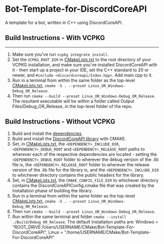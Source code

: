 # Bot-Template-for-DiscordCoreAPI
A template for a bot, written in C++ using DiscordCoreAPI.
## Build Instructions - With VCPKG
----
1. Make sure you've run `vcpkg integrate install`.
2. Set the `VCPKG_ROOT_DIR` in [CMakeLists.txt](https://github.com/RealTimeChris/Bot-Template-for-DiscordCoreAPI/blob/main/CMakeLists.txt#L2) to the root directory of your VCPKG installation, and make sure you've installed DiscordCoreAPI with it - then start up a project in your IDE, set the C++ standard to 20 or newer, and `#include <discordcoreapi/Index.hpp>`. Add main.cpp to it.
3. Run in a terminal from within the same folder as the top-level [CMakeLists.txt](https://github.com/RealTimeChris/Bot-Template-for-DiscordCoreAPI/blob/main/CMakeLists.txt), `cmake -S . --preset Linux_OR_Windows-Debug_OR_Release`.
4. Then run `cmake --build --preset Linux_OR_Windows-Debug_OR_Release`. The resultant executable will be within a folder called Output Files/Debug_OR_Release, in the top-level folder of the repo.
## Build Instructions - Without VCPKG
1. Build and install the [dependencies](https://github.com/RealTimeChris/DiscordCoreAPI#dependencies).
2. Build and install the [DiscordCoreAPI library](https://github.com/RealTimeChris/DiscordCoreAPI#build-instructions-non-vcpkg---the-library) with CMAKE.
3. Set, in [CMakeLists.txt](https://github.com/RealTimeChris/Bot-Template-for-DiscordCoreAPI/blob/main/CMakeLists.txt#L6-L18), the `<DEPENDENCY>_INCLUDE_DIR`, `<DEPENDENCY>_DEBUG_ROOT` and `<DEPENDENCY>_RELEASE_ROOT` paths to wherever each of the respective dependencies are located - setting the `<DEPENDENCY>_DEBUG_ROOT` folder to wherever the debug version of the .lib file is, the `<DEPENDENCY>_RELEASE_ROOT` folder to wherever the release version of the .lib file for the library is, and the `<DEPENDENCY>_INCLUDE_DIR` to whichever directory contains the public headers for the library.
4. Set, in [CMakeLists.txt](https://github.com/RealTimeChris/Bot-Template-for-DiscordCoreAPI/blob/main/CMakeLists.txt#L4), the `CMAKE_CONFIG_FILE_DIR` to whichever directory contains the DiscordCoreAPIConfig.cmake file that was created by the installation phase of building the library.
5. Run in a terminal from within the same folder as the top-level [CMakeLists.txt](https://github.com/RealTimeChris/Bot-Template-for-DiscordCoreAPI/blob/main/CMakeLists.txt), `cmake -S . --preset Linux_OR_Windows-Debug_OR_Release`.
7. Then run `cmake --build --preset Linux_OR_Windows-Debug_OR_Release`.
8. Run within the same terminal and folder `cmake --install ./Build/Debug_OR_Release`. The default installation paths are: Windows = "ROOT_DRIVE:/Users/USERNAME/CMake/Bot-Template-For-DiscordCoreAPI", Linux = "/home/USERNAME/CMake/Bot-Template-For-DiscordCoreAPI"
